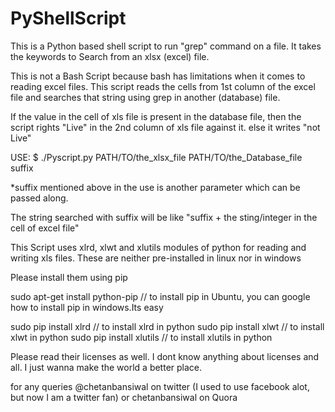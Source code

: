 # PyShellScript
This is a Python based shell script to run "grep"  command on a file. It takes the keywords to Search from an xlsx (excel) file. 

This is not a Bash Script because bash has limitations when it comes to reading excel files.
This script reads the cells from 1st column of the excel file and searches that string using grep in another (database) file.

If the value in the cell of xls file is present in the database file, then the script rights "Live" in the 2nd column of xls file against it. else it writes "not Live"

USE: $ ./Pyscript.py PATH/TO/the_xlsx_file PATH/TO/the_Database_file suffix

*suffix mentioned above in the use is another parameter which can be passed along.

The string searched with suffix will be like "suffix + the sting/integer in the cell of excel file"


This Script uses xlrd, xlwt and xlutils modules of python for reading and writing xls files.
These are neither pre-installed in linux nor in windows

Please install them using pip

sudo apt-get install python-pip           // to install pip in Ubuntu, you can google how to install pip in windows.Its easy

sudo pip install xlrd                     // to install xlrd in python
sudo pip install xlwt                     // to install xlwt in python
sudo pip install xlutils                  // to install xlutils in python


Please read their licenses as well. I dont know anything about licenses and all. I just wanna make the world a better place.

for any queries @chetanbansiwal on twitter (I used to use facebook alot, but now I am a twitter fan)
or chetanbansiwal on Quora
